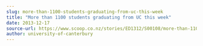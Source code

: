 ```yaml
---
slug: more-than-1100-students-graduating-from-uc-this-week
title: "More than 1100 students graduating from UC this week"
date: 2013-12-17
source-url: https://www.scoop.co.nz/stories/ED1312/S00108/more-than-1100-students-graduating-from-uc-this-week.htm
author: university-of-canterbury
---
```

